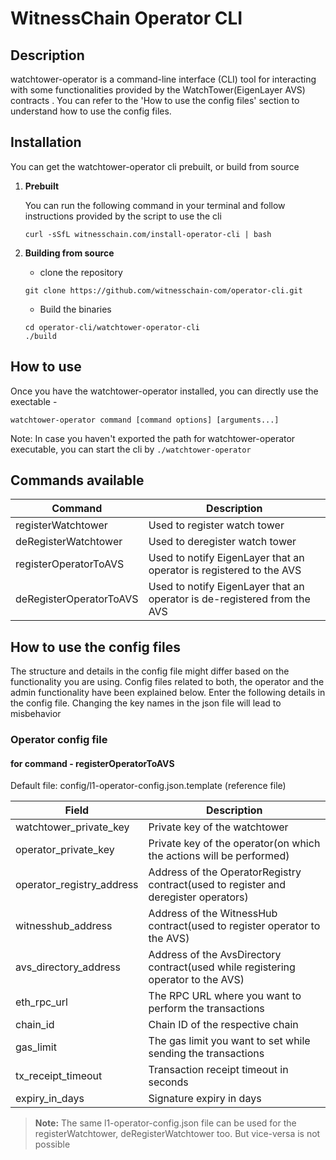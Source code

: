 # WitnessChain Operator CLI

## Description
watchtower-operator is a command-line interface (CLI) tool for interacting with some functionalities provided by the WatchTower(EigenLayer AVS) contracts . You can refer to the 'How to use the config files' section to understand how to use the config files.


## Installation
You can get the watchtower-operator cli prebuilt, or build from source

1. **Prebuilt**
   
    You can run the following command in your terminal and follow instructions provided by the script to use the cli
    ```
    curl -sSfL witnesschain.com/install-operator-cli | bash
    ```

1. **Building from source**
   - clone the repository 
    ```
    git clone https://github.com/witnesschain-com/operator-cli.git
    ```

   - Build the binaries
    ```
    cd operator-cli/watchtower-operator-cli
    ./build
    ```

## How to use
Once you have the watchtower-operator installed, you can directly use the exectable -

```
watchtower-operator command [command options] [arguments...]
```
Note: In case you haven't exported the path for watchtower-operator executable, you can start the cli by `./watchtower-operator` 

## Commands available
| Command | Description |
|----------|----------|
|registerWatchtower | Used to register watch tower |
|deRegisterWatchtower | Used to deregister watch tower |
|registerOperatorToAVS | Used to notify EigenLayer that an operator is registered to the AVS |
|deRegisterOperatorToAVS | Used to notify EigenLayer that an operator is de-registered from the AVS |

## How to use the config files
The structure and details in the config file might differ based on the functionality you are using. Config files related to both, the operator and the admin functionality have been explained below. Enter the following details in the config file. Changing the key names in the json file will lead to misbehavior

### Operator config file

#### for command - registerOperatorToAVS
Default file: config/l1-operator-config.json.template (reference file)

| Field | Description |
|----------|----------|
|watchtower_private_key | Private key of the watchtower |
|operator_private_key | Private key of the operator(on which the actions will be performed) |
|operator_registry_address | Address of the OperatorRegistry contract(used to register and deregister operators) |
|witnesshub_address | Address of the WitnessHub contract(used to register operator to the AVS) |
|avs_directory_address | Address of the AvsDirectory contract(used while registering operator to the AVS) |
|eth_rpc_url | The RPC URL where you want to perform the transactions |
|chain_id | Chain ID of the respective chain |
|gas_limit | The gas limit you want to set while sending the transactions |
|tx_receipt_timeout | Transaction receipt timeout in seconds |
|expiry_in_days | Signature expiry in days |


> **Note:** The same l1-operator-config.json file can be used for the registerWatchtower, deRegisterWatchtower too. But vice-versa is not possible
